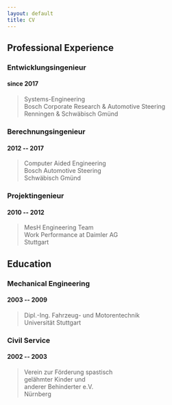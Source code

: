 ```yaml
---
layout: default
title: CV
---
```


## Professional Experience

### Entwicklungsingenieur

#### since 2017

> Systems-Engineering  
> Bosch Corporate Research & Automotive Steering  
> Renningen & Schwäbisch Gmünd  

### Berechnungsingenieur

#### 2012 -- 2017

> Computer Aided Engineering  
> Bosch Automotive Steering  
> Schwäbisch Gmünd  

### Projektingenieur

#### 2010 -- 2012

> MesH Engineering Team  
> Work Performance at Daimler AG  
> Stuttgart  

## Education

### Mechanical Engineering

#### 2003 -- 2009

> Dipl.-Ing. Fahrzeug- und Motorentechnik  
> Universität Stuttgart  

### Civil Service

#### 2002 -- 2003

> Verein zur Förderung spastisch  
> gelähmter Kinder und  
> anderer Behinderter e.V.  
> Nürnberg
